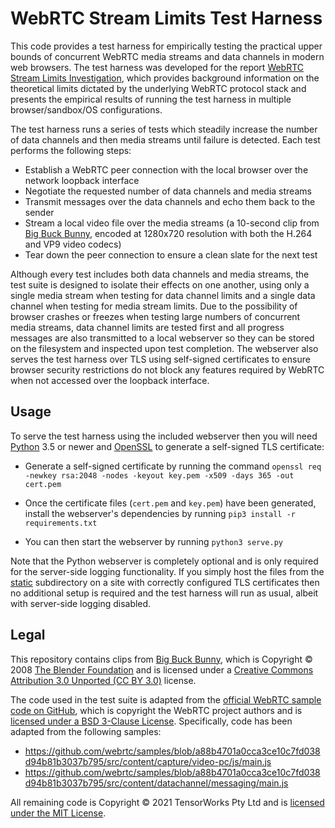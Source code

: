 # WebRTC Stream Limits Test Harness

This code provides a test harness for empirically testing the practical upper bounds of concurrent WebRTC media streams and data channels in modern web browsers. The test harness was developed for the report [WebRTC Stream Limits Investigation](https://tensorworks.com.au/blog/webrtc-stream-limits-investigation/), which provides background information on the theoretical limits dictated by the underlying WebRTC protocol stack and presents the empirical results of running the test harness in multiple browser/sandbox/OS configurations.

The test harness runs a series of tests which steadily increase the number of data channels and then media streams until failure is detected. Each test performs the following steps:

- Establish a WebRTC peer connection with the local browser over the network loopback interface
- Negotiate the requested number of data channels and media streams
- Transmit messages over the data channels and echo them back to the sender
- Stream a local video file over the media streams (a 10-second clip from [Big Buck Bunny](https://peach.blender.org/), encoded at 1280x720 resolution with both the H.264 and VP9 video codecs)
- Tear down the peer connection to ensure a clean slate for the next test

Although every test includes both data channels and media streams, the test suite is designed to isolate their effects on one another, using only a single media stream when testing for data channel limits and a single data channel when testing for media stream limits. Due to the possibility of browser crashes or freezes when testing large numbers of concurrent media streams, data channel limits are tested first and all progress messages are also transmitted to a local webserver so they can be stored on the filesystem and inspected upon test completion. The webserver also serves the test harness over TLS using self-signed certificates to ensure browser security restrictions do not block any features required by WebRTC when not accessed over the loopback interface.


## Usage

To serve the test harness using the included webserver then you will need [Python](https://www.python.org/) 3.5 or newer and [OpenSSL](https://www.openssl.org/) to generate a self-signed TLS certificate:

- Generate a self-signed certificate by running the command `openssl req -newkey rsa:2048 -nodes -keyout key.pem -x509 -days 365 -out cert.pem`

- Once the certificate files (`cert.pem` and `key.pem`) have been generated, install the webserver's dependencies by running `pip3 install -r requirements.txt`

- You can then start the webserver by running `python3 serve.py`

Note that the Python webserver is completely optional and is only required for the server-side logging functionality. If you simply host the files from the [static](./static) subdirectory on a site with correctly configured TLS certificates then no additional setup is required and the test harness will run as usual, albeit with server-side logging disabled.


## Legal

This repository contains clips from [Big Buck Bunny](https://peach.blender.org/), which is Copyright &copy; 2008 [The Blender Foundation](https://www.blender.org/foundation/) and is licensed under a [Creative Commons Attribution 3.0 Unported (CC BY 3.0)](https://creativecommons.org/licenses/by/3.0/) license.

The code used in the test suite is adapted from the [official WebRTC sample code on GitHub](https://github.com/webrtc/samples), which is copyright the WebRTC project authors and is [licensed under a BSD 3-Clause License](https://github.com/webrtc/samples/blob/gh-pages/LICENSE.md). Specifically, code has been adapted from the following samples:

- <https://github.com/webrtc/samples/blob/a88b4701a0cca3ce10c7fd038d94b81b3037b795/src/content/capture/video-pc/js/main.js>
- <https://github.com/webrtc/samples/blob/a88b4701a0cca3ce10c7fd038d94b81b3037b795/src/content/datachannel/messaging/main.js>

All remaining code is Copyright &copy; 2021 TensorWorks Pty Ltd and is [licensed under the MIT License](./LICENSE).
